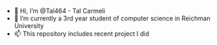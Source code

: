 - 👋 Hi, I’m @Tal464 - Tal Carmeli
- 🌱 I’m currently a 3rd year student of computer science in Reichman University
- 📫 This repository includes recent project I did

